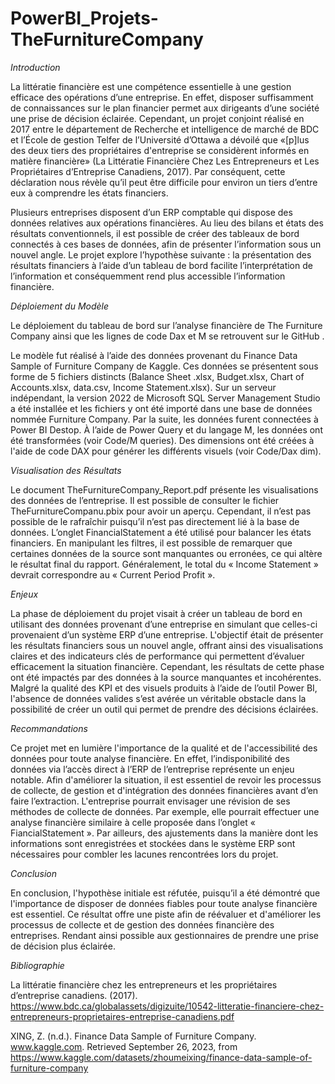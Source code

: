 # PowerBI_Projets-TheFurnitureCompany

_Introduction_

La littératie financière est une compétence essentielle à une gestion efficace des opérations d’une entreprise. En effet, disposer suffisamment de connaissances sur le plan financier permet aux dirigeants d’une société une prise de décision éclairée. Cependant, un projet conjoint réalisé en 2017 entre le département de Recherche et intelligence de marché de BDC et l’École de gestion Telfer de l’Université d’Ottawa a dévoilé que «[p]lus des deux tiers des propriétaires d'entreprise se considèrent informés en matière financière» (La Littératie Financière Chez Les Entrepreneurs et Les Propriétaires d’Entreprise Canadiens, 2017). Par conséquent, cette déclaration nous révèle qu’il peut être difficile pour environ un tiers d’entre eux à comprendre les états financiers. 

Plusieurs entreprises disposent d’un ERP comptable qui dispose des données relatives aux opérations financières. Au lieu des bilans et états des résultats conventionnels, il est possible de créer des tableaux de bord connectés à ces bases de données, afin de présenter l’information sous un nouvel angle. Le projet explore l’hypothèse suivante : la présentation des résultats financiers à l’aide d’un tableau de bord facilite l’interprétation de l’information et conséquemment rend plus accessible l’information financière. 


_Déploiement du Modèle_

Le déploiement du tableau de bord sur l’analyse financière de The Furniture Company ainsi que les lignes de code Dax et M se retrouvent sur le GitHub .

Le modèle fut réalisé à l’aide des données provenant du Finance Data Sample of Furniture Company de Kaggle. Ces données se présentent sous forme de 5 fichiers distincts (Balance Sheet .xlsx, Budget.xlsx, Chart of Accounts.xlsx, data.csv, Income Statement.xlsx). Sur un serveur indépendant, la version 2022 de Microsoft SQL Server Management Studio a été installée et les fichiers y ont été importé dans une base de données nommée Furniture Company. 
Par la suite, les données furent connectées à Power BI Destop. À l’aide de Power Query et du langage M, les données ont été transformées (voir Code/M queries). Des dimensions ont été créées à l'aide de code DAX pour générer les différents visuels (voir Code/Dax dim). 


_Visualisation des Résultats_ 

Le document TheFurnitureCompany_Report.pdf présente les visualisations des données de l’entreprise. Il est possible de consulter le fichier TheFurnitureCompanu.pbix pour avoir un aperçu. Cependant, il n’est pas possible de le rafraîchir puisqu’il n’est pas directement lié à la base de données. L’onglet FinancialStatement a été utilisé pour balancer les états financiers. En manipulant les filtres, il est possible de remarquer que certaines données de la source sont manquantes ou erronées, ce qui altère le résultat final du rapport. Généralement, le total du « Income Statement » devrait correspondre au « Current Period Profit ». 


_Enjeux_

La phase de déploiement du projet visait à créer un tableau de bord en utilisant des données provenant d’une entreprise en simulant que celles-ci provenaient d’un système ERP d’une entreprise. L'objectif était de présenter les résultats financiers sous un nouvel angle, offrant ainsi des visualisations claires et des indicateurs clés de performance qui permettent d’évaluer efficacement la situation financière.
Cependant, les résultats de cette phase ont été impactés par des données à la source manquantes et incohérentes. Malgré la qualité des KPI et des visuels produits à l’aide de l’outil Power BI, l'absence de données valides s’est avérée un véritable obstacle dans la possibilité de créer un outil qui permet de prendre des décisions éclairées.


_Recommandations_ 

Ce projet met en lumière l'importance de la qualité et de l'accessibilité des données pour toute analyse financière. En effet, l’indisponibilité des données via l’accès direct à l’ERP de l’entreprise représente un enjeu notable. Afin d'améliorer la situation, il est essentiel de revoir les processus de collecte, de gestion et d'intégration des données financières avant d’en faire l’extraction.
L'entreprise pourrait envisager une révision de ses méthodes de collecte de données. Par exemple, elle pourrait effectuer une analyse financière similaire à celle proposée dans l’onglet « FiancialStatement ». Par ailleurs, des ajustements dans la manière dont les informations sont enregistrées et stockées dans le système ERP sont nécessaires pour combler les lacunes rencontrées lors du projet.


_Conclusion_

En conclusion, l'hypothèse initiale est réfutée, puisqu’il a été démontré que l'importance de disposer de données fiables pour toute analyse financière est essentiel. Ce résultat offre une piste afin de réévaluer et d'améliorer les processus de collecte et de gestion des données financière des entreprises. Rendant ainsi possible aux gestionnaires de prendre une prise de décision plus éclairée. 


_Bibliographie_

La littératie financière chez les entrepreneurs et les propriétaires d’entreprise canadiens. (2017). https://www.bdc.ca/globalassets/digizuite/10542-litteratie-financiere-chez-entrepreneurs-proprietaires-entreprise-canadiens.pdf

XING, Z. (n.d.). Finance Data Sample of Furniture Company. www.kaggle.com. Retrieved September 26, 2023, from https://www.kaggle.com/datasets/zhoumeixing/finance-data-sample-of-furniture-company

